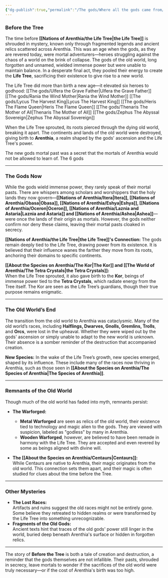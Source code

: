 ```yaml
---
{"dg-publish":true,"permalink":"/The gods/Where all the gods came from/","tags":["History","Diety","ulfera","Thenaris","rania","Lycus","Heris","Zephus"]}
---
```


### **Before the Tree**

The time before **[[Nations of Arenthia/the Life Tree\|the Life Tree]]** is shrouded in mystery, known only through fragmented legends and ancient relics scattered across Arenthia. This was an age when the gods, as they are revered today, were mortal adventurers—heroes struggling against the chaos of a world on the brink of collapse. The gods of the old world, long forgotten and unnamed, wielded immense power but were unable to maintain balance. In a desperate final act, they pooled their energy to create the **Life Tree**, sacrificing their existence to give rise to a new world.

The Life Tree did more than birth a new age—it elevated six heroes to godhood:
	[[The gods/Ulfera the Grave Father\|Ulfera the Grave Father]]
	[[The gods/Rania the Wind Mother\|Rania the Wind Mother]]
	[[The gods/Lycus The Harvest King\|Lycus The Harvest King]]
	[[The gods/Heris The Flame Queen\|Heris The Flame Queen]]
	[[The gods/Thenaris The Mother of All\|Thenaris The Mother of All]]
	[[The gods/Zephus The Abyssal Sovereign\|Zephus The Abyssal Sovereign]]

When the Life Tree sprouted, its roots pierced through the dying old world, breaking it apart. The continents and lands of the old world were destroyed, giving birth to **Arenthia**, a realm shaped by the gods' ascension and the Life Tree's power.

The new gods mortal past was a secret that the mortals of Arenthia would not be allowed to learn of.  The 6 gods 

---

### **The Gods Now**

While the gods wield immense power, they rarely speak of their mortal pasts. There are whispers among scholars and worshippers that the holy lands they now govern—**[[Nations of Arenthia/Itera\|Itera]], [[Nations of Arenthia/Obasa\|Obasa]], [[Nations of Arenthia/Eshya\|Eshya]], [[Nations of Arenthia/Oceron\|Oceron]], [[Nations of Arenthia/Laznia and Astaria\|Laznia and Astaria]] and [[Nations of Arenthia/Ashea\|Ashea]]**—were once the lands of their origin as mortals. However, the gods neither confirm nor deny these claims, leaving their mortal pasts cloaked in secrecy.

**[[Nations of Arenthia/the Life Tree\|the Life Tree]]'s Connection:** The gods remain deeply tied to the Life Tree, drawing power from its existence. It is believed that their influence wanes the farther they move from its roots, anchoring their domains to specific continents.

**[[About the Species on Arenthia/The Kor\|The Kor]] and [[The World of Arenthia/The Tetra Crystals\|the Tetra Crystals]]:**  
When the Life Tree sprouted, it also gave birth to the **Kor**, beings of immense power tied to the **Tetra Crystals**, which radiate energy from the Tree itself. The Kor are seen as the Life Tree’s guardians, though their true purpose remains enigmatic.

---

### **The Old World’s End**

The transition from the old world to Arenthia was cataclysmic. Many of the old world’s races, including **Halflings, Dwarves, Gnolls, Gremlins, Trolls**, and **Orcs**, were lost in the upheaval. Whether they were wiped out by the gods' ascension or simply unable to adapt to the new world is unknown. Their absence is a somber reminder of the destruction that accompanied creation.

**New Species:** In the wake of the Life Tree’s growth, new species emerged, shaped by its influence. These include many of the races now thriving in Arenthia, such as those seen in **[[About the Species on Arenthia/The Species of Arenthia\|The Species of Arenthia]]**.

---

### **Remnants of the Old World**

Though much of the old world has faded into myth, remnants persist:

- **The Warforged:**
    
    - **Metal Warforged** are seen as relics of the old world, their existence tied to technology and magic alien to the gods. They are viewed with suspicion, labeled as "godless" by many in Arenthia.
    - **Wooden Warforged**, however, are believed to have been remade in harmony with the Life Tree. They are accepted and even revered by some as beings aligned with divine will.
- **The [[About the Species on Arenthia/Centaurs\|Centaurs]]:**  
    While Centaurs are native to Arenthia, their magic originates from the old world. This connection sets them apart, and their magic is often studied for clues about the time before the Tree.
    

---

### **Other Mysteries**

- **The Lost Races:**  
    Artifacts and ruins suggest the old races might not be entirely gone. Some believe they retreated to hidden realms or were transformed by the Life Tree into something unrecognizable.
- **Fragments of the Old Gods:**  
    Ancient texts hint that traces of the old gods' power still linger in the world, buried deep beneath Arenthia's surface or hidden in forgotten relics.

---

The story of **Before the Tree** is both a tale of creation and destruction, a reminder that the gods themselves are not infallible. Their pasts, shrouded in secrecy, leave mortals to wonder if the sacrifices of the old world were truly necessary—or if the cost of Arenthia's birth was too high.